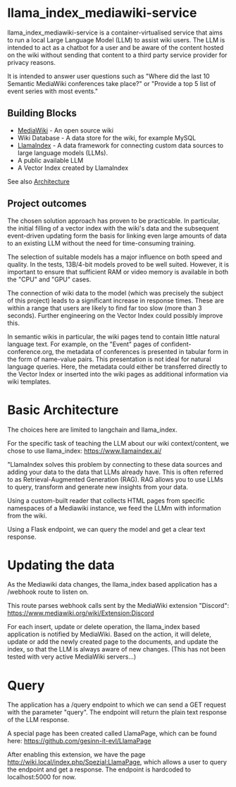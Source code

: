 # llama_index_mediawiki-service
llama_index_mediawiki-service is a container-virtualised service that aims to run a local Large Language Model (LLM) to assist wiki users.
The LLM is intended to act as a chatbot for a user and be aware of the content hosted on the wiki without sending that content to a third party service provider for privacy reasons.

It is intended to answer user questions such as "Where did the last 10 Semantic MediaWiki conferences take place?" or "Provide a top 5 list of event series with most events."

## Building Blocks
- [MediaWiki](https://mediawiki.org) - An open source wiki
- Wiki Database - A data store for the wiki, for example MySQL
- [LlamaIndex](https://www.llamaindex.ai/) - A data framework for connecting custom data sources to large language models (LLMs).
- A public available LLM
- A Vector Index created by LlamaIndex

See also [Architecture](docs/architecture.md)

## Project outcomes
The chosen solution approach has proven to be practicable. In particular, the initial filling of a vector index with the wiki's data and the subsequent event-driven updating form the basis for linking even large amounts of data to an existing LLM without the need for time-consuming training.

The selection of suitable models has a major influence on both speed and quality. In the tests, 13B/4-bit models proved to be well suited. However, it is important to ensure that sufficient RAM or video memory is available in both the "CPU" and "GPU" cases.

The connection of wiki data to the model (which was precisely the subject of this project) leads to a significant increase in response times. These are within a range that users are likely to find far too slow (more than 3 seconds). Further engineering on the Vector Index could possibly improve this.

In semantic wikis in particular, the wiki pages tend to contain little natural language text. For example, on the "Event" pages of confident-conference.org, the metadata of conferences is presented in tabular form in the form of name-value pairs. This presentation is not ideal for natural language queries. Here, the metadata could either be transferred directly to the Vector Index or inserted into the wiki pages as additional information via wiki templates. 


# Basic Architecture

The choices here are limited to langchain and llama_index.

For the specific task of teaching the LLM about our wiki context/content, we chose to use llama_index: https://www.llamaindex.ai/

"LlamaIndex solves this problem by connecting to these data sources and adding your data to the data that LLMs already have. This is often referred to as Retrieval-Augmented Generation (RAG). RAG allows you to use LLMs to query, transform and generate new insights from your data.

Using a custom-built reader that collects HTML pages from specific namespaces of a Mediawiki instance, we feed the LLMm with information from the wiki. 

Using a Flask endpoint, we can query the model and get a clear text response.

# Updating the data
As the Mediawiki data changes, the llama_index based application has a /webhook route to listen on.

This route parses webhook calls sent by the MediaWiki extension "Discord": https://www.mediawiki.org/wiki/Extension:Discord

For each insert, update or delete operation, the llama_index based application is notified by MediaWiki. Based on the action, it will delete, update or add the newly created page to the documents, and update the index, so that the LLM is always aware of new changes. (This has not been tested with very active MediaWiki servers...)


# Query
The application has a /query endpoint to which we can send a GET request with the parameter "query".
The endpoint will return the plain text response of the LLM response.

A special page has been created called LlamaPage, which can be found here: https://github.com/gesinn-it-evl/LlamaPage

After enabling this extension, we have the page http://wiki.local/index.php/Spezial:LlamaPage, which allows a user to query the endpoint and get a response. The endpoint is hardcoded to localhost:5000 for now. 

